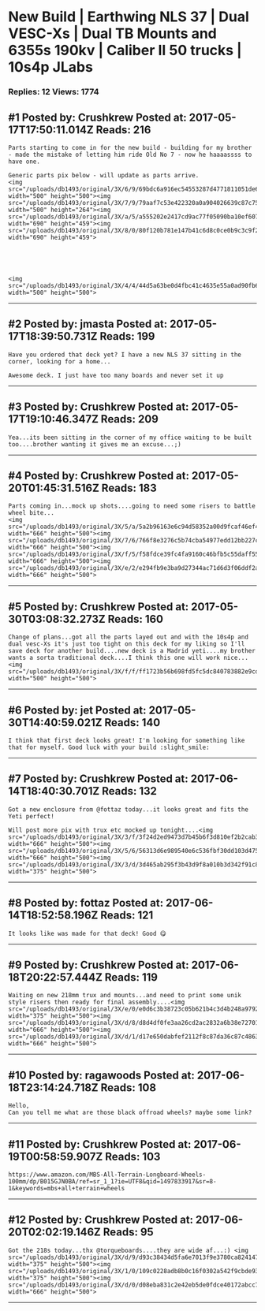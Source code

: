# New Build &#124; Earthwing NLS 37 &#124; Dual VESC-Xs &#124; Dual TB Mounts and 6355s 190kv &#124; Caliber II 50 trucks &#124; 10s4p JLabs

### Replies: 12 Views: 1774

## \#1 Posted by: Crushkrew Posted at: 2017-05-17T17:50:11.014Z Reads: 216

```
Parts starting to come in for the new build - building for my brother - made the mistake of letting him ride Old No 7 - now he haaaassss to have one.

Generic parts pix below - will update as parts arrive.
<img src="/uploads/db1493/original/3X/6/9/69bdc6a916ec54553287d4771811051de6f12bc2.png" width="500" height="500"><img src="/uploads/db1493/original/3X/7/9/79aaf7c53e422320a0a904026639c87c759234dd.jpg" width="500" height="264"><img src="/uploads/db1493/original/3X/a/5/a555202e2417cd9ac77f05090ba10ef60754905f.jpg" width="690" height="459"><img src="/uploads/db1493/original/3X/8/0/80f120b781e147b41c6d8c0ce0b9c3c9f21c2005.jpg" width="690" height="459">





<img src="/uploads/db1493/original/3X/4/4/44d5a63be0d4fbc41c4635e55a0ad90fb66a1d39.jpg" width="500" height="500">
```

---
## \#2 Posted by: jmasta Posted at: 2017-05-17T18:39:50.731Z Reads: 199

```
Have you ordered that deck yet? I have a new NLS 37 sitting in the corner, looking for a home...

Awesome deck. I just have too many boards and never set it up
```

---
## \#3 Posted by: Crushkrew Posted at: 2017-05-17T19:10:46.347Z Reads: 209

```
Yea...its been sitting in the corner of my office waiting to be built  too....brother wanting it gives me an excuse...;)
```

---
## \#4 Posted by: Crushkrew Posted at: 2017-05-20T01:45:31.516Z Reads: 183

```
Parts coming in...mock up shots....going to need some risers to battle wheel bite...
<img src="/uploads/db1493/original/3X/5/a/5a2b96163e6c94d58352a00d9fcaf46ef4303393.jpg" width="666" height="500"><img src="/uploads/db1493/original/3X/7/6/766f8e3276c5b74cba54977edd12bb227c075a0b.jpg" width="666" height="500"><img src="/uploads/db1493/original/3X/f/5/f58fdce39fc4fa9160c46bfb5c55daff55bdaeb0.jpg" width="666" height="500"><img src="/uploads/db1493/original/3X/e/2/e294fb9e3ba9d27344ac71d6d3f06ddf2afe3ad7.jpg" width="666" height="500">
```

---
## \#5 Posted by: Crushkrew Posted at: 2017-05-30T03:08:32.273Z Reads: 160

```
Change of plans...got all the parts layed out and with the 10s4p and dual vesc-Xs it's just too tight on this deck for my liking so I'll save deck for another build....new deck is a Madrid yeti....my brother wants a sorta traditional deck....I think this one will work nice...<img src="/uploads/db1493/original/3X/f/f/ff1723b56b698fd5fc5dc840783882e9cd15aec5.png" width="500" height="500">
```

---
## \#6 Posted by: jet Posted at: 2017-05-30T14:40:59.021Z Reads: 140

```
I think that first deck looks great! I'm looking for something like that for myself. Good luck with your build :slight_smile:
```

---
## \#7 Posted by: Crushkrew Posted at: 2017-06-14T18:40:30.701Z Reads: 132

```
Got a new enclosure from @fottaz today...it looks great and fits the Yeti perfect!

Will post more pix with trux etc mocked up tonight....<img src="/uploads/db1493/original/3X/3/f/3f24d2ed9473d7b45b6f3d810ef2b2cab37082e7.jpg" width="666" height="500"><img src="/uploads/db1493/original/3X/5/6/56313d6e989540e6c536fbf30dd103d47563af47.jpg" width="666" height="500"><img src="/uploads/db1493/original/3X/3/d/3d465ab295f3b43d9f8a010b3d342f91c893ecf9.jpg" width="375" height="500">
```

---
## \#8 Posted by: fottaz Posted at: 2017-06-14T18:52:58.196Z Reads: 121

```
It looks like was made for that deck! Good 😋
```

---
## \#9 Posted by: Crushkrew Posted at: 2017-06-18T20:22:57.444Z Reads: 119

```
Waiting on new 218mm trux and mounts...and need to print some unik style risers then ready for final assembly....<img src="/uploads/db1493/original/3X/e/0/e0d6c3b38723c05b621b4c3d4b248a979227426b.jpg" width="375" height="500"><img src="/uploads/db1493/original/3X/d/8/d8d4df0fe3aa26cd2ac2832a6b38e727012c7540.jpg" width="666" height="500"><img src="/uploads/db1493/original/3X/d/1/d17e650dabfef2112f8c87da36c87c4863f7ee52.jpg" width="666" height="500">
```

---
## \#10 Posted by: ragawoods Posted at: 2017-06-18T23:14:24.718Z Reads: 108

```
Hello,
Can you tell me what are those black offroad wheels? maybe some link?
```

---
## \#11 Posted by: Crushkrew Posted at: 2017-06-19T00:58:59.907Z Reads: 103

```
https://www.amazon.com/MBS-All-Terrain-Longboard-Wheels-100mm/dp/B015GJN0BA/ref=sr_1_1?ie=UTF8&qid=1497833917&sr=8-1&keywords=mbs+all+terrain+wheels
```

---
## \#12 Posted by: Crushkrew Posted at: 2017-06-20T02:02:19.146Z Reads: 95

```
Got the 218s today...thx @torqueboards....they are wide af...:) <img src="/uploads/db1493/original/3X/d/9/d93c38434d5fa6e7013f9e3780ca82414786ee22.jpg" width="375" height="500"><img src="/uploads/db1493/original/3X/1/0/109c0228adb8b0c16f0302a542f9cbde937b20ec.jpg" width="375" height="500"><img src="/uploads/db1493/original/3X/d/0/d08eba831c2e42eb5de0fdce40172abcc7c726e4.jpg" width="666" height="500">
```

---
